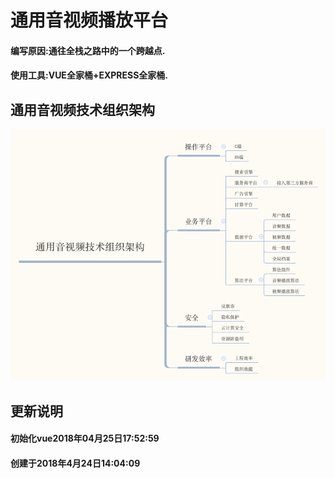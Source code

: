# 通用音视频播放平台
#### 编写原因:通往全栈之路中的一个跨越点.
#### 使用工具:VUE全家桶+EXPRESS全家桶.


## 通用音视频技术组织架构
![](./files/image/organizationalstructure.png)


## 更新说明

#### 初始化vue2018年04月25日17:52:59

#### 创建于2018年4月24日14:04:09